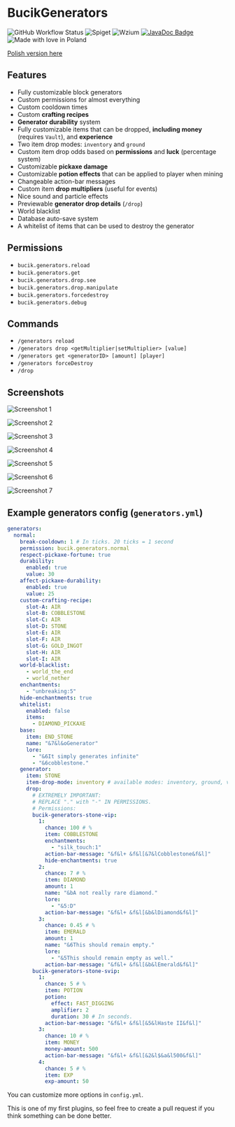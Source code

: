 # BucikGenerators

![GitHub Workflow Status](https://github.com/workonfire/BucikGenerators/workflows/Java%20CI%20with%20Maven/badge.svg)
![Spiget](https://img.shields.io/spiget/downloads/80180)
![Wzium](https://img.shields.io/badge/wzium-true-ff69b4)
[![JavaDoc Badge](https://img.shields.io/badge/JavaDoc-here!-orange?logo=java)](https://workonfi.re/bucik/generators/apidocs)
![Made with love in Poland](https://madewithlove.now.sh/pl?heart=true)

[Polish version here](README.pl.md)

## Features
- Fully customizable block generators
- Custom permissions for almost everything
- Custom cooldown times
- Custom **crafting recipes**
- **Generator durability** system
- Fully customizable items that can be dropped, **including money** (requires `Vault`), and **experience**
- Two item drop modes: `inventory` and `ground`
- Custom item drop odds based on **permissions** and **luck** (percentage system)
- Customizable **pickaxe damage**
- Customizable **potion effects** that can be applied to player when mining
- Changeable action-bar messages
- Custom item **drop multipliers** (useful for events)
- Nice sound and particle effects
- Previewable **generator drop details** (`/drop`)
- World blacklist
- Database auto-save system
- A whitelist of items that can be used to destroy the generator

## Permissions
- `bucik.generators.reload`
- `bucik.generators.get`
- `bucik.generators.drop.see`
- `bucik.generators.drop.manipulate`
- `bucik.generators.forcedestroy`
- `bucik.generators.debug`
  
## Commands
- `/generators reload`
- `/generators drop <getMultiplier|setMultiplier> [value]`
- `/generators get <generatorID> [amount] [player]`
- `/generators forceDestroy`
- `/drop`
  
## Screenshots
![Screenshot 1](https://i.imgur.com/XPQAbUr.png)

![Screenshot 2](https://i.imgur.com/QNcWJ8c.png)

![Screenshot 3](https://i.imgur.com/nI1UY74.png)

![Screenshot 4](https://i.imgur.com/kMYCdYR.png)

![Screenshot 5](https://i.imgur.com/jdAO19o.png)

![Screenshot 6](https://i.imgur.com/SCI4KyO.png)

![Screenshot 7](https://i.imgur.com/13ChMpe.png)

## Example generators config (`generators.yml`)
```yaml
generators:
  normal:
    break-cooldown: 1 # In ticks. 20 ticks = 1 second
    permission: bucik.generators.normal
    respect-pickaxe-fortune: true
    durability:
      enabled: true
      value: 30
    affect-pickaxe-durability:
      enabled: true
      value: 25
    custom-crafting-recipe:
      slot-A: AIR
      slot-B: COBBLESTONE
      slot-C: AIR
      slot-D: STONE
      slot-E: AIR
      slot-F: AIR
      slot-G: GOLD_INGOT
      slot-H: AIR
      slot-I: AIR
    world-blacklist:
      - world_the_end
      - world_nether
    enchantments:
      - "unbreaking:5"
    hide-enchantments: true
    whitelist:
      enabled: false
      items:
        - DIAMOND_PICKAXE
    base:
      item: END_STONE
      name: "&7&l&oGenerator"
      lore:
        - "&6It simply generates infinite"
        - "&6cobblestone."
    generator:
      item: STONE
      item-drop-mode: inventory # available modes: inventory, ground, vanilla
      drop:
        # EXTREMELY IMPORTANT:
        # REPLACE "." with "-" IN PERMISSIONS.
        # Permissions:
        bucik-generators-stone-vip:
          1:
            chance: 100 # %
            item: COBBLESTONE
            enchantments:
              - "silk_touch:1"
            action-bar-message: "&f&l+ &f&l[&7&lCobblestone&f&l]"
            hide-enchantments: true
          2:
            chance: 7 # %
            item: DIAMOND
            amount: 1
            name: "&bA not really rare diamond."
            lore:
              - "&5:D"
            action-bar-message: "&f&l+ &f&l[&b&lDiamond&f&l]"
          3:
            chance: 0.45 # %
            item: EMERALD
            amount: 1
            name: "&6This should remain empty."
            lore:
              - "&5This should remain empty as well."
            action-bar-message: "&f&l+ &f&l[&b&lEmerald&f&l]"
        bucik-generators-stone-svip:
          1:
            chance: 5 # %
            item: POTION
            potion:
              effect: FAST_DIGGING
              amplifier: 2
              duration: 30 # In seconds.
            action-bar-message: "&f&l+ &f&l[&5&lHaste II&f&l]"
          3:
            chance: 10 # %
            item: MONEY
            money-amount: 500
            action-bar-message: "&f&l+ &f&l[&2&l$&a&l500&f&l]"
          4:
            chance: 5 # %
            item: EXP
            exp-amount: 50
```
You can customize more options in `config.yml`.

This is one of my first plugins, so feel free to create a pull request if you think something can be done better.